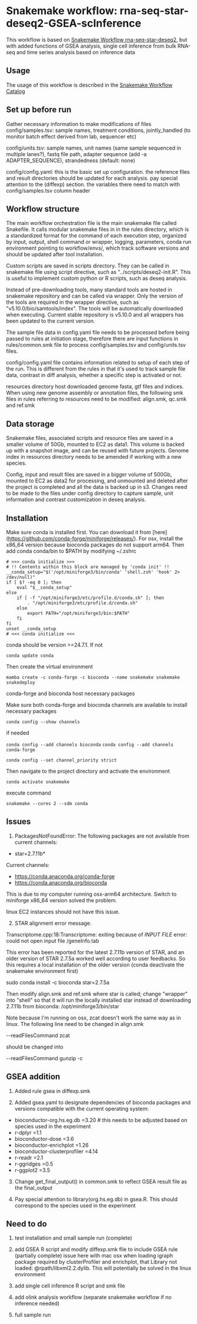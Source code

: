 # Snakemake workflow: rna-seq-star-deseq2-GSEA-scInference

This workflow is based on [Snakemake Workflow rna-seq-star-deseq2](https://github.com/snakemake-workflows/rna-seq-star-deseq2), but with added functions of GSEA analysis, single cell inference from bulk RNA-seq and time series analysis based on inference data 

## Usage

The usage of this workflow is described in the [Snakemake Workflow Catalog](https://snakemake.github.io/snakemake-workflow-catalog/?usage=snakemake-workflows%2Frna-seq-star-deseq2)

## Set up before run

Gather necessary information to make modifications of files
config/samples.tsv: sample names, treatment conditions, jointly_handled (to monitor batch effect derived from lab, sequencer etc)

config/units.tsv: sample names, unit names (same sample sequenced in multiple lanes?), fastq file path, adapter sequence (add -a ADAPTER_SEQUENCE), strandedness (default: none)

config/config.yaml: this is the basic set up configuration. the reference files and result directories should be updated for each analysis. pay special attention to the (diffexp) section. the variables there need to match with config/samples.tsv column header

## Workflow structure

The main workflow orchestration file is the main snakemake file called Snakefile. It calls modular snakemake files in in the rules directory, which is a standardized format for the command of each execution step, organized by input, output, shell command or wrapper, logging, parameters, conda run environment pointing to workflow/envs/, which track software versions and should be updated after tool installation.

Custom scripts are saved in scripts directory. They can be called in snakemake file using script directive,  such as "../scripts/deseq2-init.R". This is useful to implement custom python or R scripts, such as deseq analysis.

Instead of pre-downloading tools, many standard tools are hosted in snakemake repository and can be called via wrapper. Only the version of the tools are required in the wrapper directive, such as "v5.10.0/bio/samtools/index". The tools will be automatically downloaded when executing. Current stable repository is v5.10.0 and all wrappers has been updated to the current version.

The sample file data in config.yaml file needs to be processed before being passed to rules at initiation stage, therefore there are input functions in rules/common.smk file to process config/samples.tsv and config/units.tsv files.

config/config.yaml file contains information related to setup of each step of the run. This is different from the rules in that it's used to track sample file data, contrast in diff analysis, whether a specific step is activated or not.

resources directory host downloaded genome fasta, gtf files and indices. When using new genome assembly or annotation files, the following smk files in rules referring to resources need to be modified: align.smk, qc.smk and ref.smk

## Data storage

Snakemake files, associated scripts and resource files are saved in a smaller volume of 50Gb, mounted to EC2 as data1. This volume is backed up with a snapshot image, and can be reused with future projects. Genome index in resources directory needs to be amended if working with a new species.

Config, input and result files are saved in a bigger volume of 500Gb, mounted to EC2 as data2 for processing, and unmounted and deleted after the project is completed and all the data is backed up in s3. Changes need to be made to the files under config directory to capture sample, unit information and contrast customization in deseq analysis.

## Installation

Make sure conda is installed first. You can download it from [here] (https://github.com/conda-forge/miniforge/releases/). For osx, install the x86_64 version because bioconda packages do not support arm64. Then add conda conda/bin to $PATH by modifying ~/.zshrc

```
# >>> conda initialize >>>
# !! Contents within this block are managed by 'conda init' !!
__conda_setup="$('/opt/miniforge3/bin/conda' 'shell.zsh' 'hook' 2> /dev/null)"
if [ $? -eq 0 ]; then
    eval "$__conda_setup"
else
    if [ -f "/opt/miniforge3/etc/profile.d/conda.sh" ]; then
        . "/opt/miniforge3/etc/profile.d/conda.sh"
    else
        export PATH="/opt/miniforge3/bin:$PATH"
    fi
fi
unset __conda_setup
# <<< conda initialize <<<
```

conda should be version >=24.7.1. If not

```conda update conda```

Then create the virtual environment

```mamba create -c conda-forge -c bioconda --name snakemake snakemake snakedeploy```

conda-forge and bioconda host necessary packages

Make sure both conda-forge and bioconda channels are available to install necessary packages

```conda config --show channels```

if needed

```conda config --add channels bioconda```
```conda config --add channels conda-forge```

```conda config --set channel_priority strict```

Then navigate to the project directory and activate the environment

```conda activate snakemake```

execute command

```snakemake --cores 2 --sdm conda```

## Issues

1. PackagesNotFoundError: The following packages are not available from current channels:

  - star=2.7.11b*

Current channels:

  - https://conda.anaconda.org/conda-forge
  - https://conda.anaconda.org/bioconda

This is due to my computer running osx-arm64 architecture. Switch to miniforge x86_64 version solved the problem.

linux EC2 instances should not have this issue.

2. STAR alignment error message.

Transcriptome.cpp:18:Transcriptome: exiting because of *INPUT FILE* error: could not open input file /geneInfo.tab

This error has been reported for the latest 2.7.11b version of STAR, and an older version of STAR 2.7.5a worked well according to user feedbacks. So this requires a local installation of the older version (conda deactivate the snakemake environment first)

sudo conda install -c bioconda star=2.7.5a

Then modify align.smk and ref.smk where star is called; change "wrapper" into "shell" so that it will run the locally installed star instead of downloading 2.7.11b from bioconda: /opt/miniforge3/bin/star

Note because I'm running on osx, zcat doesn't work the same way as in linux. The following line need to be changed in align.smk

--readFilesCommand zcat

should be changed into

--readFilesCommand gunzip -c 

## GSEA addition
1. Added rule gsea in diffexp.smk

2. Added gsea.yaml to designate dependencies of bioconda packages and versions compatible with the current operating system:

  - bioconductor-org.hs.eg.db =3.20 # this needs to be adjusted based on species used in the experiment
  - r-dplyr =1.1
  - bioconductor-dose =3.6
  - bioconductor-enrichplot =1.26
  - bioconductor-clusterprofiler =4.14
  - r-readr =2.1
  - r-ggridges =0.5
  - r-ggplot2 =3.5

3. Change get_final_output() in common.smk to reflect GSEA result file as the final_output

4. Pay special attention to library(org.hs.eg.db) in gsea.R. This should correspond to the species used in the experiment

## Need to do

1. test installation and small sample run (complete)

2. add GSEA R script and modify diffexp.smk file to include GSEA rule (partially complete)
  issue here with mac osx when loading igraph package required by clusterProfiler and enrichplot, that  Library not loaded: @rpath/libxml2.2.dylib. This will potentially be solved in the linux environment

3. add single cell inference R script and smk file

4. add olink analysis workflow (separate snakemake workflow if no inference needed)

5. full sample run